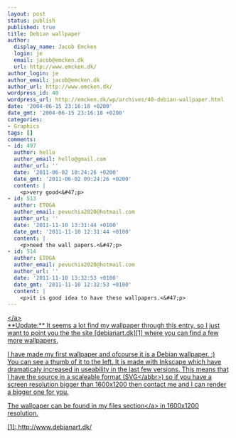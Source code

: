 ```yaml
---
layout: post
status: publish
published: true
title: Debian wallpaper
author:
  display_name: Jacob Emcken
  login: je
  email: jacob@emcken.dk
  url: http://www.emcken.dk/
author_login: je
author_email: jacob@emcken.dk
author_url: http://www.emcken.dk/
wordpress_id: 40
wordpress_url: http://emcken.dk/wp/archives/40-debian-wallpaper.html
date: '2004-06-15 23:16:18 +0200'
date_gmt: '2004-06-15 23:16:18 +0200'
categories:
- Graphics
tags: []
comments:
- id: 497
  author: hello
  author_email: hello@gmail.com
  author_url: ''
  date: '2011-06-02 10:24:26 +0200'
  date_gmt: '2011-06-02 09:24:26 +0200'
  content: |
    <p>very good<&#47;p>
- id: 513
  author: ETOGA
  author_email: pevuchia2020@hotmail.com
  author_url: ''
  date: '2011-11-10 13:31:44 +0100'
  date_gmt: '2011-11-10 12:31:44 +0100'
  content: |
    <p>need the wall papers.<&#47;p>
- id: 514
  author: ETOGA
  author_email: pevuchia2020@hotmail.com
  author_url: ''
  date: '2011-11-10 13:32:53 +0100'
  date_gmt: '2011-11-10 12:32:53 +0100'
  content: |
    <p>it is good idea to have these wallpapers.<&#47;p>
---
```

<p><a href='&#47;weblog&#47;uploads&#47;debian_true_freedom.png'><img border='0' hspace='5' align='left' src='&#47;weblog&#47;uploads&#47;debian_true_freedom.thumb.png' alt='' &#47;><&#47;a><br />
**Update:** It seems a lot find my wallpaper through this entry, so I just want to point you the the site [debianart.dk][1] where you can find a few more wallpapers.</p>
<p>I have made my first wallpaper and ofcourse it is a Debian wallpaper. :)<br />
You can see a thumb of it to the left. It is made with Inkscape which have dramaticaly increased in useability in the last few versions. This means that I have the source in a scaleable format (<abbr title="Scalable Vector Graphics">SVG<&#47;abbr>) so if you have a screen resolution bigger than 1600x1200 then contact me and I can render a bigger one for you.</p>
<p>The wallpaper can be found in my <a href="&#47;files&#47;">files section<&#47;a> in 1600x1200 resolution.</p>
<p>[1]: http:&#47;&#47;www.debianart.dk&#47;</p>
